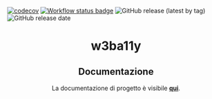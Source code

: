 [![codecov](https://codecov.io/gh/Rikicavaz77/w3ba11y/graph/badge.svg?token=1CR8AZRW61)](https://codecov.io/gh/Rikicavaz77/w3ba11y)
[![Workflow status badge](https://github.com/Rikicavaz77/w3ba11y/actions/workflows/test.yml/badge.svg)](https://github.com/Rikicavaz77/w3ba11y/actions/workflows/test.yml)
![GitHub release (latest by tag)](https://img.shields.io/github/v/release/Rikicavaz77/w3ba11y)
![GitHub release date](https://img.shields.io/github/release-date/Rikicavaz77/w3ba11y)

<h1 align="center">w3ba11y</h1>
<h2 align="center">Documentazione</h2>
<p align="center">La documentazione di progetto è visibile <a href="https://github.com/Rikicavaz77/Stage-Docs" target="_blank"><b>qui</b></a>.</p>
